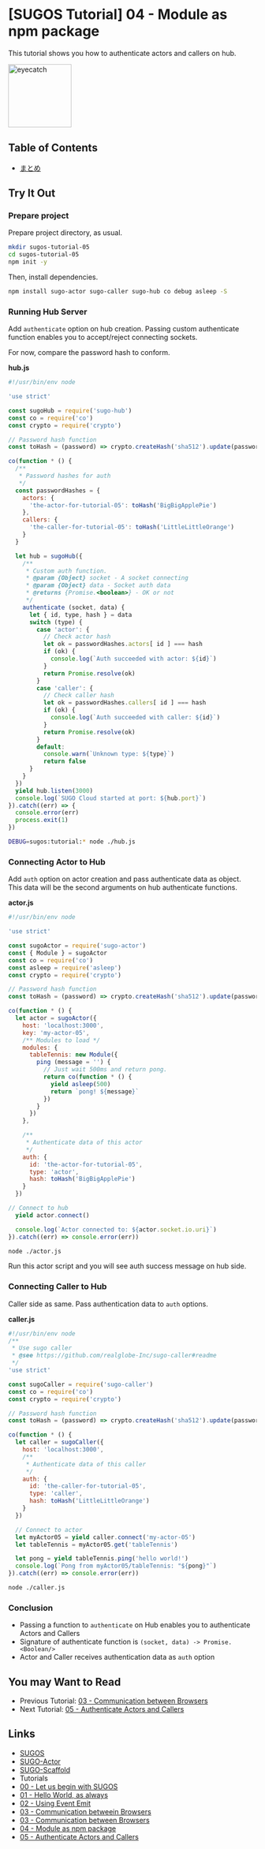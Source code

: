 # [SUGOS Tutorial] 04 - Module as npm package

This tutorial shows you how to authenticate actors and callers on hub.


<a href="https://github.com/realglobe-Inc/sugos-tutorial/blob/master/dist/markdown/en/04%20-%20Module%20as%20npm%20package.md">
    <img src="../../images/eyecatch-auth.jpg"
         alt="eyecatch"
         height="128"
         style="height:128px"
    /></a>


## Table of Contents
  * [まとめ](#%E3%81%BE%E3%81%A8%E3%82%81)


## Try It Out

### Prepare project

Prepare project directory, as usual.

```bash
mkdir sugos-tutorial-05
cd sugos-tutorial-05
npm init -y

```

Then, install dependencies.

```bash
npm install sugo-actor sugo-caller sugo-hub co debug asleep -S
```

### Running Hub Server

Add `authenticate` option on hub creation.
Passing custom authenticate function enables you to accept/reject connecting sockets.

For now, compare the password hash to conform.

**hub.js**

```javascript
#!/usr/bin/env node

'use strict'

const sugoHub = require('sugo-hub')
const co = require('co')
const crypto = require('crypto')

// Password hash function
const toHash = (password) => crypto.createHash('sha512').update(password).digest('hex')

co(function * () {
  /**
   * Password hashes for auth
   */
  const passwordHashes = {
    actors: {
      'the-actor-for-tutorial-05': toHash('BigBigApplePie')
    },
    callers: {
      'the-caller-for-tutorial-05': toHash('LittleLittleOrange')
    }
  }

  let hub = sugoHub({
    /**
     * Custom auth function.
     * @param {Object} socket - A socket connecting
     * @param {Object} data - Socket auth data
     * @returns {Promise.<boolean>} - OK or not
     */
    authenticate (socket, data) {
      let { id, type, hash } = data
      switch (type) {
        case 'actor': {
          // Check actor hash
          let ok = passwordHashes.actors[ id ] === hash
          if (ok) {
            console.log(`Auth succeeded with actor: ${id}`)
          }
          return Promise.resolve(ok)
        }
        case 'caller': {
          // Check caller hash
          let ok = passwordHashes.callers[ id ] === hash
          if (ok) {
            console.log(`Auth succeeded with caller: ${id}`)
          }
          return Promise.resolve(ok)
        }
        default:
          console.warn(`Unknown type: ${type}`)
          return false
      }
    }
  })
  yield hub.listen(3000)
  console.log(`SUGO Cloud started at port: ${hub.port}`)
}).catch((err) => {
  console.error(err)
  process.exit(1)
})

```
```bash
DEBUG=sugos:tutorial:* node ./hub.js
```


### Connecting Actor to Hub

Add `auth` option on actor creation and pass authenticate data as object.
This data will be the second arguments on hub authenticate functions.

**actor.js**

```javascript
#!/usr/bin/env node

'use strict'

const sugoActor = require('sugo-actor')
const { Module } = sugoActor
const co = require('co')
const asleep = require('asleep')
const crypto = require('crypto')

// Password hash function
const toHash = (password) => crypto.createHash('sha512').update(password).digest('hex')

co(function * () {
  let actor = sugoActor({
    host: 'localhost:3000',
    key: 'my-actor-05',
    /** Modules to load */
    modules: {
      tableTennis: new Module({
        ping (message = '') {
          // Just wait 500ms and return pong.
          return co(function * () {
            yield asleep(500)
            return `pong! ${message}`
          })
        }
      })
    },

    /**
     * Authenticate data of this actor
     */
    auth: {
      id: 'the-actor-for-tutorial-05',
      type: 'actor',
      hash: toHash('BigBigApplePie')
    }
  })

// Connect to hub
  yield actor.connect()

  console.log(`Actor connected to: ${actor.socket.io.uri}`)
}).catch((err) => console.error(err))

```

```bash
node ./actor.js
```

Run this actor script and you will see auth success message on hub side.


### Connecting Caller to Hub

Caller side as same. Pass authentication data to `auth` options.

**caller.js**

```javascript
#!/usr/bin/env node
/**
 * Use sugo caller
 * @see https://github.com/realglobe-Inc/sugo-caller#readme
 */
'use strict'

const sugoCaller = require('sugo-caller')
const co = require('co')
const crypto = require('crypto')

// Password hash function
const toHash = (password) => crypto.createHash('sha512').update(password).digest('hex')

co(function * () {
  let caller = sugoCaller({
    host: 'localhost:3000',
    /**
     * Authenticate data of this caller
     */
    auth: {
      id: 'the-caller-for-tutorial-05',
      type: 'caller',
      hash: toHash('LittleLittleOrange')
    }
  })

  // Connect to actor
  let myActor05 = yield caller.connect('my-actor-05')
  let tableTennis = myActor05.get('tableTennis')

  let pong = yield tableTennis.ping('hello world!')
  console.log(`Pong from myActor05/tableTennis: "${pong}"`)
}).catch((err) => console.error(err))


```

```bash
node ./caller.js
```

### Conclusion

+ Passing a function to `authenticate` on Hub enables you to authenticate Actors and Callers
+ Signature of authenticate function is `(socket, data) -> Promise.<Boolean/>`
+ Actor and Caller receives authentication data as `auth` option

## You may Want to Read

+ Previous Tutorial: [03 - Communication between Browsers](https://github.com/realglobe-Inc/sugos-tutorial/blob/master/dist/markdown/en/03%20-%20Communication%20between%20Browsers.md)
+ Next Tutorial: [05 - Authenticate Actors and Callers](https://github.com/realglobe-Inc/sugos-tutorial/blob/master/dist/markdown/en/05%20-%20Authenticate%20Actors%20and%20Callers.md)


## Links

+ [SUGOS](https://github.com/realglobe-Inc/sugos)
+ [SUGO-Actor](https://github.com/realglobe-Inc/sugo-actor)
+ [SUGO-Scaffold](https://github.com/realglobe-Inc/sugo-scaffold)
+ Tutorials
+ [00 - Let us begin with SUGOS](https://github.com/realglobe-Inc/sugos-tutorial/blob/master/dist/markdown/en/00%20-%20Let%20us%20begin%20with%20SUGOS.md)
+ [01 - Hello World, as always](https://github.com/realglobe-Inc/sugos-tutorial/blob/master/dist/markdown/en/01%20-%20Hello%20World%2C%20as%20always.md)
+ [02 - Using Event Emit](https://github.com/realglobe-Inc/sugos-tutorial/blob/master/dist/markdown/en/02%20-%20Using%20Event%20Emit.md)
+ [03 - Communication betweein Browsers](https://github.com/realglobe-Inc/sugos-tutorial/blob/master/dist/markdown/en/03%20-%20Communication%20betweein%20Browsers.md)
+ [03 - Communication between Browsers](https://github.com/realglobe-Inc/sugos-tutorial/blob/master/dist/markdown/en/03%20-%20Communication%20between%20Browsers.md)
+ [04 - Module as npm package](https://github.com/realglobe-Inc/sugos-tutorial/blob/master/dist/markdown/en/04%20-%20Module%20as%20npm%20package.md)
+ [05 - Authenticate Actors and Callers](https://github.com/realglobe-Inc/sugos-tutorial/blob/master/dist/markdown/en/05%20-%20Authenticate%20Actors%20and%20Callers.md)

